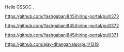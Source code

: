 Hello GSSOC , 


https://github.com/Yashgabani845/hiring-portal/pull/373

https://github.com/Yashgabani845/hiring-portal/pull/372

https://github.com/Yashgabani845/hiring-portal/pull/371


https://github.com/ajay-dhangar/algo/pull/1219
